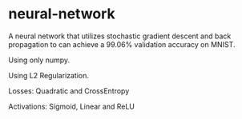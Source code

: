 # neural-network

A neural network that utilizes stochastic gradient descent and back propagation to can achieve a 99.06% validation accuracy on MNIST.

Using only numpy.

Using L2 Regularization.

Losses: Quadratic and CrossEntropy

Activations: Sigmoid, Linear and ReLU
